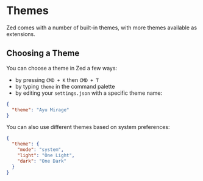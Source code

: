 # Themes

Zed comes with a number of built-in themes, with more themes available as extensions.

## Choosing a Theme

You can choose a theme in Zed a few ways:

- by pressing `CMD + K` then `CMD + T`
- by typing `theme` in the command palette
- by editing your `settings.json` with a specific theme name:

```json
{
  "theme": "Ayu Mirage"
}
```

You can also use different themes based on system preferences:

```json
{
  "theme": {
    "mode": "system",
    "light": "One Light",
    "dark": "One Dark"
  }
}
```
